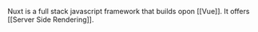 Nuxt is a full stack javascript framework that builds opon [[Vue]]. It offers [[Server Side Rendering]].

